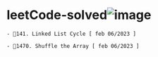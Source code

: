 # leetCode-solved![image](https://user-images.githubusercontent.com/118621709/216879167-a350210a-bc7b-4ef7-bb76-ab9d82bf3e7c.png)

```- 📌141. Linked List Cycle [ feb 06/2023 ] ```

```- 📌1470. Shuffle the Array [ feb 06/2023 ] ```
